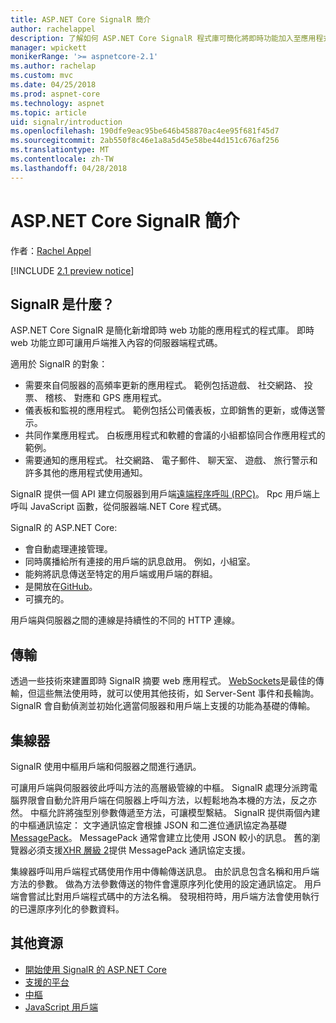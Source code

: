 ```yaml
---
title: ASP.NET Core SignalR 簡介
author: rachelappel
description: 了解如何 ASP.NET Core SignalR 程式庫可簡化將即時功能加入至應用程式。
manager: wpickett
monikerRange: '>= aspnetcore-2.1'
ms.author: rachelap
ms.custom: mvc
ms.date: 04/25/2018
ms.prod: aspnet-core
ms.technology: aspnet
ms.topic: article
uid: signalr/introduction
ms.openlocfilehash: 190dfe9eac95be646b458870ac4ee95f681f45d7
ms.sourcegitcommit: 2ab550f8c46e1a8a5d45e58be44d151c676af256
ms.translationtype: MT
ms.contentlocale: zh-TW
ms.lasthandoff: 04/28/2018
---
```

# <a name="introduction-to-aspnet-core-signalr"></a>ASP.NET Core SignalR 簡介

作者：[Rachel Appel](https://twitter.com/rachelappel)


[!INCLUDE [2.1 preview notice](~/includes/2.1.md)]

## <a name="what-is-signalr"></a>SignalR 是什麼？

ASP.NET Core SignalR 是簡化新增即時 web 功能的應用程式的程式庫。 即時 web 功能立即可讓用戶端推入內容的伺服器端程式碼。

適用於 SignalR 的對象：

* 需要來自伺服器的高頻率更新的應用程式。 範例包括遊戲、 社交網路、 投票、 稽核、 對應和 GPS 應用程式。
* 儀表板和監視的應用程式。 範例包括公司儀表板，立即銷售的更新，或傳送警示。
* 共同作業應用程式。 白板應用程式和軟體的會議的小組都協同合作應用程式的範例。
* 需要通知的應用程式。 社交網路、 電子郵件、 聊天室、 遊戲、 旅行警示和許多其他的應用程式使用通知。

SignalR 提供一個 API 建立伺服器到用戶端[遠端程序呼叫 (RPC)](https://wikipedia.org/wiki/Remote_procedure_call)。 Rpc 用戶端上呼叫 JavaScript 函數，從伺服器端.NET Core 程式碼。

SignalR 的 ASP.NET Core:

* 會自動處理連接管理。
* 同時廣播給所有連接的用戶端的訊息啟用。 例如，小組室。
* 能夠將訊息傳送至特定的用戶端或用戶端的群組。
* 是開放在[GitHub](https://github.com/aspnet/signalr)。
* 可擴充的。

用戶端與伺服器之間的連線是持續性的不同的 HTTP 連線。

## <a name="transports"></a>傳輸

透過一些技術來建置即時 SignalR 摘要 web 應用程式。 [WebSockets](https://tools.ietf.org/html/rfc7118)是最佳的傳輸，但這些無法使用時，就可以使用其他技術，如 Server-Sent 事件和長輪詢。 SignalR 會自動偵測並初始化適當伺服器和用戶端上支援的功能為基礎的傳輸。

## <a name="hubs"></a>集線器

SignalR 使用中樞用戶端和伺服器之間進行通訊。

可讓用戶端與伺服器彼此呼叫方法的高層級管線的中樞。 SignalR 處理分派跨電腦界限會自動允許用戶端在伺服器上呼叫方法，以輕鬆地為本機的方法，反之亦然。 中樞允許將強型別參數傳遞至方法，可讓模型繫結。 SignalR 提供兩個內建的中樞通訊協定： 文字通訊協定會根據 JSON 和二進位通訊協定為基礎[MessagePack](https://msgpack.org/)。  MessagePack 通常會建立比使用 JSON 較小的訊息。 舊的瀏覽器必須支援[XHR 層級 2](https://caniuse.com/#feat=xhr2)提供 MessagePack 通訊協定支援。

集線器呼叫用戶端程式碼使用作用中傳輸傳送訊息。 由於訊息包含名稱和用戶端方法的參數。 做為方法參數傳送的物件會還原序列化使用的設定通訊協定。 用戶端會嘗試比對用戶端程式碼中的方法名稱。 發現相符時，用戶端方法會使用執行的已還原序列化的參數資料。

## <a name="additional-resources"></a>其他資源

* [開始使用 SignalR 的 ASP.NET Core](xref:signalr/get-started)
* [支援的平台](xref:signalr/supported-platforms)
* [中樞](xref:signalr/hubs)
* [JavaScript 用戶端](xref:signalr/javascript-client)
